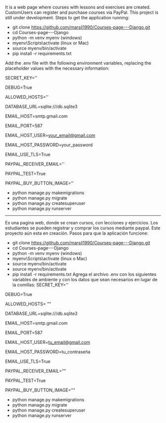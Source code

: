 It is a web page where courses with lessons and exercises are created. CustomUsers can register and purchase courses via PayPal.
This project is still under development.
Steps to get the application running:
- git clone https://github.com/marsil1990/Courses-page---Django.git
- cd Courses-page---Django
- python -m venv myenv
(windows)
- myenv\Scripts\activate
(linux or Mac)
- source myenv/bin/activate 
- pip install -r requirements.txt

Add the .env file with the following environment variables, replacing the placeholder values with the necessary information:

SECRET_KEY=''

DEBUG=True

ALLOWED_HOSTS=''

DATABASE_URL=sqlite:///db.sqlite3

EMAIL_HOST=smtp.gmail.com

EMAIL_PORT=587

EMAIL_HOST_USER=your_email@gmail.com

EMAIL_HOST_PASSWORD=your_password

EMAIL_USE_TLS=True

PAYPAL_RECEIVER_EMAIL=''

PAYPAL_TEST=True

PAYPAL_BUY_BUTTON_IMAGE=''

- python manage.py makemigrations
- python manage.py migrate
- python manage.py createsuperuser
- python manage.py runserver

-----------------------------------------------------------------------------------------------------------------------------------------------------------
Es una pagina web, donde se crean cursos, con lecciones y ejercicios. Los estudiantes se pueden registrar y comprar los cursos mediante paypal.
Este proyecto aún esta en creación.
Pasos para que la aplicación funcione:
- git clone https://github.com/marsil1990/Courses-page---Django.git
- cd Courses-page---Django
- python -m venv myenv
(windows)
- myenv\Scripts\activate
(linux o Mac)
- source myenv/bin/activate 
- source myenv/bin/activate
- pip install -r requirements.txt
Agrega el archivo .env con los siguientes variables de ambiente y con los datos que sean necesarios en lugar de la comillas:
SECRET_KEY=''

DEBUG=True

ALLOWED_HOSTS= ""

DATABASE_URL=sqlite:///db.sqlite3

EMAIL_HOST=smtp.gmail.com

EMAIL_PORT=587

EMAIL_HOST_USER=tu_email@gmail.com

EMAIL_HOST_PASSWORD=tu_contraseña

EMAIL_USE_TLS=True

PAYPAL_RECEIVER_EMAIL=""

PAYPAL_TEST=True

PAYPAL_BUY_BUTTON_IMAGE=""

- python manage.py makemigrations
- python manage.py migrate
- python manage.py createsuperuser
- python manage.py runserver



